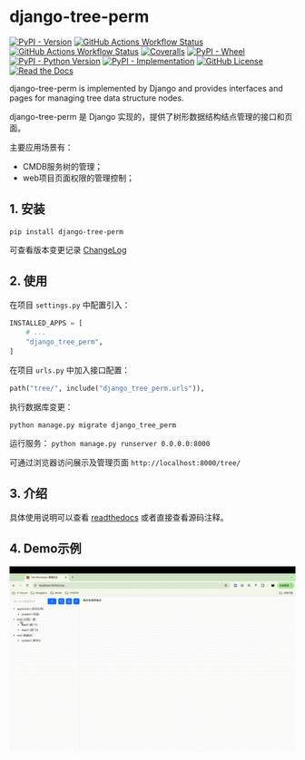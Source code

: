 # django-tree-perm

[![PyPI - Version](https://img.shields.io/pypi/v/django-tree-perm)](https://github.com/SkylerHu/django-tree-perm)
[![GitHub Actions Workflow Status](https://github.com/SkylerHu/django-tree-perm/actions/workflows/pre-commit.yml/badge.svg?branch=master)](https://github.com/SkylerHu/django-tree-perm)
[![GitHub Actions Workflow Status](https://github.com/SkylerHu/django-tree-perm/actions/workflows/test-py3.yml/badge.svg?branch=master)](https://github.com/SkylerHu/django-tree-perm)
[![Coveralls](https://img.shields.io/coverallsCoverage/github/SkylerHu/django-tree-perm?branch=master)](https://github.com/SkylerHu/django-tree-perm)
[![PyPI - Wheel](https://img.shields.io/pypi/wheel/django-tree-perm)](https://github.com/SkylerHu/django-tree-perm)
[![PyPI - Python Version](https://img.shields.io/pypi/pyversions/django-tree-perm)](https://github.com/SkylerHu/django-tree-perm)
[![PyPI - Implementation](https://img.shields.io/pypi/implementation/django-tree-perm)](https://github.com/SkylerHu/django-tree-perm)
[![GitHub License](https://img.shields.io/github/license/SkylerHu/django-tree-perm)](https://github.com/SkylerHu/django-tree-perm)
[![Read the Docs](https://img.shields.io/readthedocs/django-tree-perm)](https://django-tree-perm.readthedocs.io)


django-tree-perm is implemented by Django and provides interfaces and pages for managing tree data structure nodes.

django-tree-perm 是 Django 实现的，提供了树形数据结构结点管理的接口和页面。

主要应用场景有：
- CMDB服务树的管理；
- web项目页面权限的管理控制；

## 1. 安装

	pip install django-tree-perm

可查看版本变更记录 [ChangeLog](./docs/CHANGELOG-1.x.md)

## 2. 使用
在项目 `settings.py` 中配置引入：

```python
INSTALLED_APPS = [
    # ...
    "django_tree_perm",
]
```

在项目 `urls.py` 中加入接口配置：
```python
path("tree/", include("django_tree_perm.urls")),
```

执行数据库变更：
```shell
python manage.py migrate django_tree_perm
```

运行服务： `python manage.py runserver 0.0.0.0:8000`

可通过浏览器访问展示及管理页面 `http://localhost:8000/tree/`

## 3. 介绍
具体使用说明可以查看 [readthedocs](https://django-tree-perm.readthedocs.io) 或者直接查看源码注释。

## 4. Demo示例
![](./docs/statics/demo.gif)
